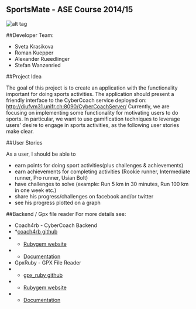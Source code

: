 SportsMate - ASE Course 2014/15
--------------------------------------------

![alt tag](https://raw.github.com/Bergrebell/CyberCoach/dev/sportsmate.png)



##Developer Team:
- Sveta Krasikova
- Roman Kuepper
- Alexander Rueedlinger
- Stefan Wanzenried

##Project Idea

The goal of this project is to create an application with the functionality important for doing sports activities.
The application should present a friendly interface to the CyberCoach service deployed on: http://diufvm31.unifr.ch:8090/CyberCoachServer/
Currently, we are focusing on implementing some functionality for motivating users to do sports.
In particular, we want to use gamification techniques to leverage users' desire to engage in sports activities, as the following user stories make clear.

##User Stories

As a user, I should be able to
- earn points for doing sport activities(plus challenges & achievements)
- earn achievements for completing activities (Rookie runner, Intermediate runner, Pro runner, Usian Bolt)
- have challenges to solve (example: Run 5 km in 30 minutes, Run 100 km in one week etc.)
- share his progress/challenges on facebook and/or twitter
- see his progress plotted on a graph

##Backend / Gpx file reader
For more details see:

* Coach4rb - CyberCoach Backend
* *[coach4rb github](https://github.com/lexruee/coach4rb)
* * [Rubygem website](http://rubygems.org/gems/coach4rb)
* * [Documentation](http://lexruee.github.io/coach4rb/doc/frames.html)
* GpxRuby - GPX File Reader
* * [gpx_ruby github](https://github.com/lexruee/gpx_ruby)
* * [Rubygem website](http://rubygems.org/gems/gpx_ruby)
* * [Documentation](http://lexruee.github.io/gpx_ruby/doc/frames.html)